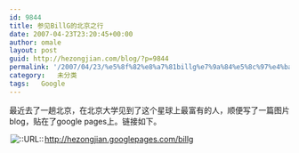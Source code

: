 ```yaml
---
id: 9844
title: 参见BillG的北京之行
date: 2007-04-23T23:20:45+00:00
author: omale
layout: post
guid: http://hezongjian.com/blog/?p=9844
permalink: '/2007/04/23/%e5%8f%82%e8%a7%81billg%e7%9a%84%e5%8c%97%e4%ba%ac%e4%b9%8b%e8%a1%8c/'
category:   未分类  
tags:   Google
---
```

最近去了一趟北京，在北京大学见到了这个星球上最富有的人，顺便写了一篇图片blog，贴在了google pages上。链接如下。

<img src=http://style.blogcn.com/blogcnpage/style/images/images/aurl.gif align=absbottom hspace=2 alt='::URL::' border=0><a href='http://hezongjian.googlepages.com/billg' target=_blank>http://hezongjian.googlepages.com/billg</a>